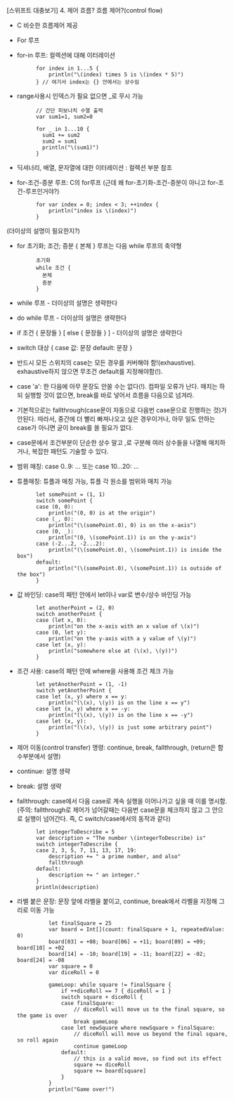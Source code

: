 [스위프트 대충보기] 4. 제어 흐름? 흐름 제어?(control flow)

- C 비슷한 흐름제어 제공

- For 루프

- for-in 루프: 컬렉션에 대해 이터레이션

            for index in 1...5 {
                println("\(index) times 5 is \(index * 5)")
            } // 여기서 index는 {} 안에서는 상수임

- range사용시 인덱스가 필요 없으면 _로 무시 가능

            // 간단 피보나치 수열 출력
            var sum1=1, sum2=0

            for _ in 1...10 { 
              sum1 += sum2
              sum2 = sum1
              println("\(sum1)")
            }

- 딕셔너리, 배열, 문자열에 대한 이터레이션 : 컬렉션 부분 참조


- for-조건-증분 루프: C의 for루프 (근데 왜 for-초기화-조건-증분이 아니고 for-조건-루프인거야?)

            for var index = 0; index < 3; ++index {
                println("index is \(index)")
            }
(더이상의 설명이 필요한지?)

- for 초기화; 조건; 증분 { 본체 } 루프는 다음 while 루프의 축약형

            초기화
            while 조건 {
              본체
              증분
            }

- while 루프 - 더이상의 설명은 생략한다

- do while 루프 - 더이상의 설명은 생략한다

- if 조건 { 문장들 } [ else { 문장들 } ] - 더이상의 설명은 생략한다

- switch 대상 { case 값: 문장 default: 문장 }

- 반드시 모든 스위치의 case는 모든 경우를 커버해야 함!(exhaustive). exhaustive하지 않으면 무조건 default를 지정해야함(!).

- case 'a': 한 다음에 아무 문장도 안쓸 수는 없다(!). 컴파일 오류가 난다. 매치는 하되 실행할 것이 없으면, break를 바로 넣어서 흐름을 다음으로 넘겨라.

- 기본적으로는 fallthrough(case문이 자동으로 다음번 case문으로 진행하는 것)가 안된다. 따라서, 중간에 더 빨리 빠져나오고 싶은 경우이거나, 아무 일도 안하는 case가 아니면 굳이 break를 쓸 필요가 없다.

- case문에서 조건부분이 단순한 상수 말고 ,로 구분해 여러 상수들을 나열해 매치하거나, 복잡한 패턴도 기술할 수 있다.

- 범위 매칭: case 0..9: ...  또는 case 10...20: ...

- 튜플매칭: 튜플과 매칭 가능, 튜플 각 원소를 범위와 매치 가능

            let somePoint = (1, 1)
            switch somePoint {
            case (0, 0):
                println("(0, 0) is at the origin")
            case (_, 0):
                println("(\(somePoint.0), 0) is on the x-axis")
            case (0, _):
                println("(0, \(somePoint.1)) is on the y-axis")
            case (-2...2, -2...2):
                println("(\(somePoint.0), \(somePoint.1)) is inside the box")
            default:
                println("(\(somePoint.0), \(somePoint.1)) is outside of the box")
            }

- 값 바인딩: case의 패턴 안에서 let이나 var로 변수/상수 바인딩 가능

            let anotherPoint = (2, 0)
            switch anotherPoint {
            case (let x, 0):
                println("on the x-axis with an x value of \(x)")
            case (0, let y):
                println("on the y-axis with a y value of \(y)")
            case let (x, y):
                println("somewhere else at (\(x), \(y))")
            }

- 조건 사용: case의 패턴 안에 where을 사용해 조건 체크 가능

            let yetAnotherPoint = (1, -1)
            switch yetAnotherPoint {
            case let (x, y) where x == y:
                println("(\(x), \(y)) is on the line x == y")
            case let (x, y) where x == -y:
                println("(\(x), \(y)) is on the line x == -y")
            case let (x, y):
                println("(\(x), \(y)) is just some arbitrary point")
            }

- 제어 이동(control transfer) 명령: continue, break, fallthrough, (return은 함수부분에서 설명)

- continue: 설명 생략

- break: 설명 생략

- fallthrough: case에서 다음 case로 계속 실행을 이어나가고 싶을 때 이를 명시함. (주의: fallthrough로 제어가 넘어갈때는 다음번 case문을 체크하지 않고 그 안으로 실행이 넘어간다. 즉, C switch/case에서의 동작과 같다)

            let integerToDescribe = 5
            var description = "The number \(integerToDescribe) is"
            switch integerToDescribe {
            case 2, 3, 5, 7, 11, 13, 17, 19:
                description += " a prime number, and also"
                fallthrough
            default:
                description += " an integer."
            }
            println(description)

- 라벨 붙은 문장: 문장 앞에 라벨을 붙이고, continue, break에서 라벨을 지정해 그리로 이동 가능

                let finalSquare = 25
                var board = Int[](count: finalSquare + 1, repeatedValue: 0)
                board[03] = +08; board[06] = +11; board[09] = +09; board[10] = +02
                board[14] = -10; board[19] = -11; board[22] = -02; board[24] = -08
                var square = 0
                var diceRoll = 0

                gameLoop: while square != finalSquare {
                    if ++diceRoll == 7 { diceRoll = 1 }
                    switch square + diceRoll {
                    case finalSquare:
                        // diceRoll will move us to the final square, so the game is over
                        break gameLoop
                    case let newSquare where newSquare > finalSquare:
                        // diceRoll will move us beyond the final square, so roll again
                        continue gameLoop
                    default:
                        // this is a valid move, so find out its effect
                        square += diceRoll
                        square += board[square]
                    }
                }
                println("Game over!")

